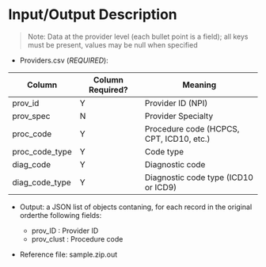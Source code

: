 # Input/Output Description

> Note: Data at the provider level (each bullet point is a field); all keys must be present, values may be null when specified
- Providers.csv (_REQUIRED_):

|        Column       | Column Required?  |               Meaning                    |
|---------------------|-------------------|------------------------------------------|
| prov_id             |         Y         | Provider ID (NPI)                        |
| prov_spec           |         N         | Provider Specialty                       |
| proc_code           |         Y         | Procedure code (HCPCS, CPT, ICD10, etc.) |
| proc_code_type      |         Y         | Code type                                |
| diag_code           |         Y         | Diagnostic code                          |
| diag_code_type      |         Y         | Diagnostic code type (ICD10 or ICD9)     |--------------------------------------------------------------------------------------
	
- Output: a JSON list of objects contaning, for each record in the original orderthe following fields:
	- prov_ID        : Provider ID                      
	- prov_clust      : Procedure code                                                                 
	 
 - Reference file: sample.zip.out	
	
